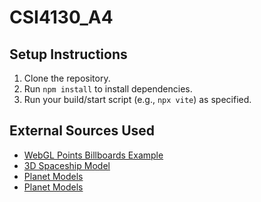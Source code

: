 # CSI4130_A4
## Setup Instructions
1. Clone the repository.
2. Run `npm install` to install dependencies.
3. Run your build/start script (e.g., `npx vite`) as specified.

## External Sources Used
- [WebGL Points Billboards Example](https://github.com/mrdoob/three.js/blob/master/examples/webgl_points_billboards.html)
- [3D Spaceship Model](https://3dwarehouse.sketchup.com/model/ddd6c2a51c25036c8a43cd65b179a1ff/T-65-X-Wing-Starfighter)
- [Planet Models](https://sketchfab.com/QuickDriftVR/collections/future-solar-system-stuff-433a86113ba045789856b900dff7524a)
- [Planet Models](https://sketchfab.com/QuickDriftVR/collections/future-solar-system-stuff-433a86113ba045789856b900dff7524a)

